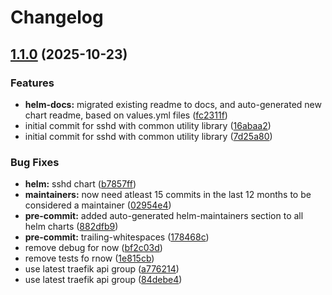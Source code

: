 # Changelog

## [1.1.0](https://github.com/opencadc/deployments/compare/sshd-1.0.1...sshd-1.1.0) (2025-10-23)


### Features

* **helm-docs:** migrated existing readme to docs, and auto-generated new chart readme, based on values.yml files ([fc2311f](https://github.com/opencadc/deployments/commit/fc2311f11767056b3cc612f45af6e1e87e470ea3))
* initial commit for sshd with common utility library ([16abaa2](https://github.com/opencadc/deployments/commit/16abaa2ce713269414e492eed12b9504a70d4713))
* initial commit for sshd with common utility library ([7d25a80](https://github.com/opencadc/deployments/commit/7d25a80c32e122ce0dfcdccaae2c11d36ae12436))


### Bug Fixes

* **helm:** sshd chart ([b7857ff](https://github.com/opencadc/deployments/commit/b7857ff3fadd3dd856b539de0e4fa1cd3bab56c4))
* **maintainers:** now need atleast 15 commits in the last 12 months to be considered a maintainer ([02954e4](https://github.com/opencadc/deployments/commit/02954e4e190774cf4756e9b3f90594eac2a80499))
* **pre-commit:** added auto-generated helm-maintainers section to all helm charts ([882dfb9](https://github.com/opencadc/deployments/commit/882dfb9f2cf2f0d1b3615d7768b92a2f39c122b8))
* **pre-commit:** trailing-whitespaces ([178468c](https://github.com/opencadc/deployments/commit/178468c8082ca69a395ebc5e185a2186afbb3335))
* remove debug for now ([bf2c03d](https://github.com/opencadc/deployments/commit/bf2c03debbc7f6feedd94637e576a2a65d1088f6))
* remove tests fo rnow ([1e815cb](https://github.com/opencadc/deployments/commit/1e815cbd5afd8e26a71e9ed99ee7f2d7737a66d3))
* use latest traefik api group ([a776214](https://github.com/opencadc/deployments/commit/a776214ae68a91a3dab99d67608972558a21b247))
* use latest traefik api group ([84debe4](https://github.com/opencadc/deployments/commit/84debe45777162ae258acb51ab05c60c8d8617e5))
